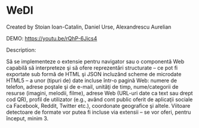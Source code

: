 # WeDI


Created by Stoian Ioan-Catalin, Daniel Urse, Alexandrescu Aurelian

DEMO: https://youtu.be/rQhP-6Jics4

Description:

Să se implementeze o extensie pentru navigator sau o componentă Web capabilă să interpreteze şi să ofere reprezentări structurate – ce pot fi exportate sub formă de HTML şi JSON incluzând scheme de microdate HTML5 – a unor (tipuri de) date incluse într-o pagină Web: numere de telefon, adrese poştale şi de e-mail, unităţi de timp, nume/categorii de resurse (imagini, melodii, filme), adrese Web (URL-uri date ca text sau drept cod QR), profil de utilizator (e.g., având cont public oferit de aplicaţii sociale ca Facebook, Reddit, Twitter etc.), coordonate geografice şi altele. Viitoare detectoare de formate vor putea fi incluse via extensii – se vor oferi, pentru început, minim 3.